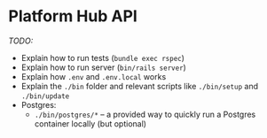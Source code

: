 # Platform Hub API

_TODO:_
- Explain how to run tests (`bundle exec rspec`)
- Explain how to run server (`bin/rails server`)
- Explain how `.env` and `.env.local` works
- Explain the `./bin` folder and relevant scripts like `./bin/setup` and `./bin/update`
- Postgres:
  - `./bin/postgres/*` – a provided way to quickly run a Postgres container locally (but optional)
